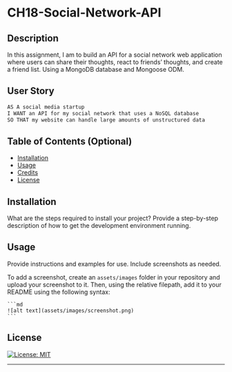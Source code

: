 # CH18-Social-Network-API

## Description

In this assignment, I am to build an API for a social network web application where users can share their thoughts, react to friends’ thoughts, and create a friend list. Using a MongoDB database and Mongoose ODM.

## User Story

```md
AS A social media startup
I WANT an API for my social network that uses a NoSQL database
SO THAT my website can handle large amounts of unstructured data
```


## Table of Contents (Optional)

- [Installation](#installation)
- [Usage](#usage)
- [Credits](#credits)
- [License](#license)

## Installation

What are the steps required to install your project? Provide a step-by-step description of how to get the development environment running.

## Usage

Provide instructions and examples for use. Include screenshots as needed.

To add a screenshot, create an `assets/images` folder in your repository and upload your screenshot to it. Then, using the relative filepath, add it to your README using the following syntax:

    ```md
    ![alt text](assets/images/screenshot.png)
    ```

## License

[![License: MIT](https://img.shields.io/badge/License-MIT-yellow.svg)](https://opensource.org/licenses/MIT)

---